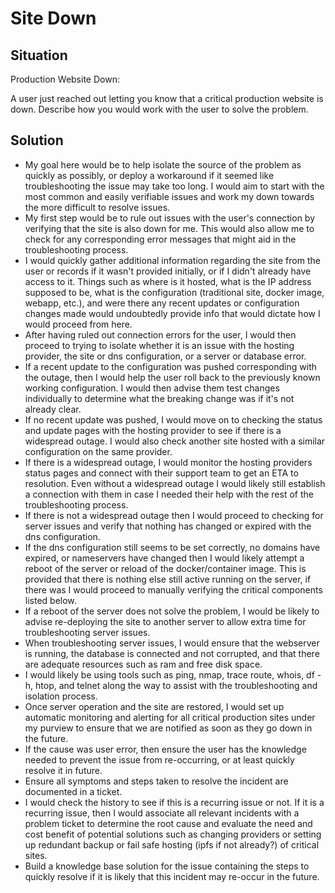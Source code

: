 # Site Down

## Situation 
Production Website Down: 
<p>A user just reached out letting you know that a critical production website is down. Describe how you would work with the user to solve the problem.</p>

## Solution

- My goal here would be to help isolate the source of the problem as quickly as possibly, or deploy a workaround if it seemed like troubleshooting the issue may take too long. I would aim to start with the most common and easily verifiable issues and work my down towards the more difficult to resolve issues. 
- My first step would be to rule out issues with the user's connection by verifying that the site is also down for me. This would also allow me to check for any corresponding error messages that might aid in the troubleshooting process.
- I would quickly gather additional information regarding the site from the user or records if it wasn't provided initially, or if I didn't already have access to it. Things such as where is it hosted, what is the IP address supposed to be, what is the configuration (traditional site, docker image, webapp, etc.), and were there any recent updates or configuration changes made would undoubtedly provide info that would dictate how I would proceed from here. 
- After having ruled out connection errors for the user, I would then proceed to trying to isolate whether it is an issue with the hosting provider, the site or dns configuration, or a server or database error. 
- If a recent update to the configuration was pushed corresponding with the outage, then I would help the user roll back to the previously known working configuration. I would then advise them test changes individually to determine what the breaking change was if it's not already clear.
- If no recent update was pushed, I would move on to checking the status and update pages with the hosting provider to see if there is a widespread outage. I would also check another site hosted with a similar configuration on the same provider.
- If there is a widespread outage, I would monitor the hosting providers status pages and connect with their support team to get an ETA to resolution. Even without a widespread outage I would likely still establish a connection with them in case I needed their help with the rest of the troubleshooting process. 
- If there is not a widespread outage then I would proceed to checking for server issues and verify that nothing has changed or expired with the dns configuration. 
- If the dns configuration still seems to be set correctly, no domains have expired, or nameservers have changed then I would likely attempt a reboot of the server or reload of the docker/container image. This is provided that there is nothing else still active running on the server, if there was I would proceed to manually verifying the critical components listed below.
- If a reboot of the server does not solve the problem, I would be likely to advise re-deploying the site to another server to allow extra time for troubleshooting server issues.
- When troubleshooting server issues, I would ensure that the webserver is running, the database is connected and not corrupted, and that there are adequate resources such as ram and free disk space.  
- I would likely be using tools such as ping, nmap, trace route, whois, df -h, htop, and telnet along the way to assist with the troubleshooting and isolation process. 
- Once server operation and the site are restored, I would set up automatic monitoring and alerting for all critical production sites under my purview to ensure that we are notified as soon as they go down in the future.
- If the cause was user error, then ensure the user has the knowledge needed to prevent the issue from re-occurring, or at least quickly resolve it in future.
- Ensure all symptoms and steps taken to resolve the incident are documented in a ticket. 
- I would check the history to see if this is a recurring issue or not. If it is a recurring issue, then I would associate all relevant incidents with a problem ticket to determine the root cause and evaluate the need and cost benefit of potential solutions such as changing providers or setting up redundant backup or fail safe hosting (ipfs if not already?) of critical sites.
- Build a knowledge base solution for the issue containing the steps to quickly resolve if it is likely that this incident may re-occur in the future.
